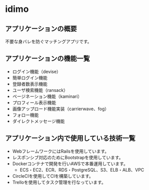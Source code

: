 # idimo

## アプリケーションの概要
不要な身バレを防ぐマッチングアプリです。

## アプリケーションの機能一覧
* ログイン機能（devise）
* 簡単ログイン機能
* 登録者数表示機能
* ユーザ検索機能（ransack）
* ページネーション機能（kaminari）
* プロフィール表示機能
* 画像アップロード機能実装（carrierwave、fog）
* フォロー機能
* ダイレクトメッセージ機能

## アプリケーション内で使用している技術一覧
* WebフレームワークにはRailsを使用しています。
* レスポンシブ対応のためにBootstrapを使用しています。
* Dockerコンテナで開発を行いAWSで本番運用しています。
  - ECS・EC2、ECR、RDS・PostgreSQL、S3、ELB・ALB、VPC
* CircleCIを使用してCIを構築しています。
* Trelloを使用してタスク管理を行なっています。
